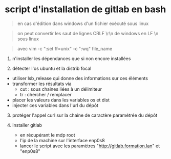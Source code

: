 # script d'installation de gitlab en bash

> en cas d'édition dans windows d'un fichier exécuté sous linux

> on peut convertir les saut de lignes CRLF \r\n de windows en LF \n sous linux

> avec vim -c ":set ff=unix" -c ":wq" file_name

1. n'installer les dépendances que si non encore installées

2. détecter l'os ubuntu et la distrib focal
  * utiliser lsb_release qui donne des informations sur ces éléments
  * transformer les résultats via 
     - cut : sous chaines liées à un délimiteur
     - tr : chercher / remplacer
  * placer les valeurs dans les variables os et dist
  * injecter ces variables dans l'url du dépôt

3. protéger l'appel curl sur la chaine de caractère paramétrée du dépôt

4. installer gitlab 
   * en récupérant le mdp root 
   * l'ip de la machine sur l'interface enp0s8
   * lancer le script avec les paramètres "http://gitlab.formation.lan" et "enp0s8"

